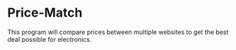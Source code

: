 # Price-Match
This program will compare prices between multiple websites to get the best deal possible for electronics.
